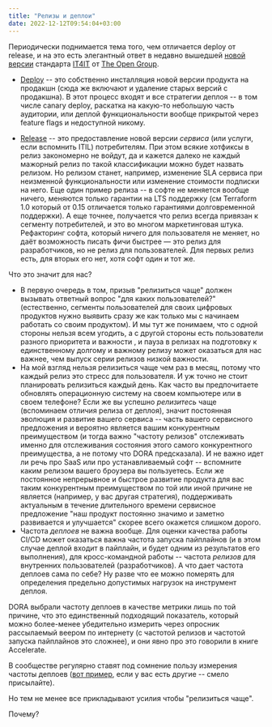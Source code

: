 ```yaml
---
title: "Релизы и деплои"
date: 2022-12-12T09:54:04+03:00
---
```


Периодически поднимается тема того, чем отличается deploy от release, и на это есть элегантный ответ в недавно вышедшей [новой версии](https://pubs.opengroup.org/it4it/3.0/standard/_book-html.html) стандарта [IT4IT](https://pubs.opengroup.org/it4it/) от [The Open Group](https://www.opengroup.org/).

- [Deploy](https://pubs.opengroup.org/it4it/3.0/standard/VSs_IT4IT-Value-Streams.html#VS_Deploy) -- это собственно инсталляция новой версии продукта на продакшн (сюда же включают и удаление старых версий с продакшна). В этот процесс входят и все стратегии деплоя -- в том числе canary deploy, раскатка на какую-то небольшую часть аудитории, или деплой функциональности вообще прикрытой через feature flags и недоступной никому.

- [Release](https://pubs.opengroup.org/it4it/3.0/standard/VSs_IT4IT-Value-Streams.html#VS_Release) -- это предоставление новой версии _сервиса_ (или услуги, если вспомнить ITIL) потребителям.
При этом всякие хотфиксы в релиз закономерно не войдут, да и кажется далеко не каждый мажорный релиз по такой классификации можно будет назвать релизом. Но релизом станет, например, изменение SLA сервиса при неизменной функциональности или изменение стоимости подписки на него. Еще один пример релиза -- в софте не меняется вообще ничего, меняются только гарантии на LTS поддержку (см Terraform 1.0 который от 0.15 отличается только гарантиями долговременной поддержки).
А еще точнее, получается что релиз всегда привязан к сегменту потребителей, и это во многом маркетинговая штука. Рефакторинг софта, который ничего для пользователя не меняет, но даёт возможность писать фичи быстрее — это релиз для разработчиков, но не релиз для пользователей. Для первых релиз есть, для вторых его нет, хотя софт один и тот же.

Что это значит для нас?

- В первую очередь в том, призыв "релизиться чаще" должен вызывать ответный вопрос "для каких пользователей?" (естественно, сегменты пользователей для своих цифровых продуктов нужно выявить сразу же как только мы с начинаем работать со своим продуктом). И мы тут же понимаем, что с одной стороны нельзя всем угодить, а с другой стороны есть пользователи разного приоритета и важности , и пауза в релизах на подготовку к единственному долгому и важному релизу может оказаться для нас важнее, чем выпуск серии релизов низкой важности.
- На мой взгляд нельзя релизиться чаще чем раз в месяц, потому что каждый релиз это стресс для пользователя. И уж точно не стоит планировать релизиться каждый день. Как часто вы предпочитаете обновлять операционную систему на своем компьютере или в своем телефоне? Если же вы успешно _релизитесь_ чаще (вспоминаем отличия релиза от деплоя), значит постоянная эволюция и развитие вашего сервиса -- часть вашего сервисного предложения и вероятно является вашим конкурентным преимуществом (и тогда важно "частоту релизов" отслеживать именно для отслеживания состояния этого самого конкурентного преимущества, а не потому что DORA предсказала). И не важно идет ли речь про SaaS или про устанавливаемый софт -- вспомните каким релизом вашего броузера вы пользуетесь. Если же постоянное непрерывное и быстрое развитие продукта для вас таким конкурентным преимуществом по той или иной причине не является (например, у вас другая стратегия), поддерживать актуальным в течение длительного времени сервисное предложение "наш продукт постоянно значимо и заметно развивается и улучшается" скорее всего окажется слишком дорого.
- Частота _деплоев_ не важна вообще. Для оценки качества работы CI/CD может оказаться важна частота запуска пайплайнов (и в этом случае деплой входит в пайплайн, и будет одним из результатов его выполнения), для кросс-командной работы -- частота _релизов_ для внутренних пользователей (разработчиков). А что дает частота деплоев сама по себе? Ну разве что ее можно померять для определения предельно допустимых нагрузок на инструмент деплоя.

DORA выбрали частоту деплоев в качестве метрики лишь по той причине, что это единственный подходящий показатель, который можно более-менее убедительно измерить через опросник рассылаемый веером по интернету (с частотой релизов и частотой запуска пайплайнов это сложнее), и они явно про это говорили в книге Accelerate.

В сообществе регулярно ставят под сомнение пользу измерения частоты деплоев ([вот пример](https://dev.to/kmruiz/four-key-metrics-and-team-performance-2p4f), если у вас есть другие -- смело присылайте).

Но тем не менее все прикладывают усилия чтобы "релизиться чаще".

Почему?
